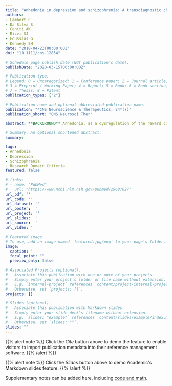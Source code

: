 ```yaml
---
title: "Anhedonia in depression and schizophrenia: A transdiagnostic challenge"
authors:
- Lambert C
- Da Silva S
- Ceniti AK
- Rizvi SJ
- Foussias G
- Kennedy SH
date: "2018-04-23T00:00:00Z"
doi: "10.1111/cns.12854"

# Schedule page publish date (NOT publication's date).
publishDate: "2020-03-15T00:00:00Z"

# Publication type.
# Legend: 0 = Uncategorized; 1 = Conference paper; 2 = Journal article;
# 3 = Preprint / Working Paper; 4 = Report; 5 = Book; 6 = Book section;
# 7 = Thesis; 8 = Patent
publication_types: ["2"]

# Publication name and optional abbreviated publication name.
publication: "*CNS Neuroscience & Therapeutics, 24*(7)"
publication_short: "CNS Neurosci Ther"

abstract: **BACKGROUND** Anhedonia, as a dysregulation of the reward circuit, is present in both Major Depressive Disorder (MDD) and schizophrenia (SZ). **AIMS** To elucidate the clinical and neurobiological differences between schizophrenia (SZ) and depression (MDD) in regard to anhedonia, while reconciling the challenges and benefits of assessing anhedonia as a transdiagnostic feature under the Research Domain Criteria (RDoC) framework. **METHODS** In this review, we summarize data from publications examining anhedonia or its underlying reward deficits in SZ and MDD. A literature search was conducted in OVID Medline, PsycINFO and EMBASE databases between 2000 and 2017. **RESULTS** While certain subgroups share commonalities, there are also important differences. SZ may be characterized by a disorganization, rather than a deficiency, in reward processing and cognitive function, including inappropriate energy expenditure and focus on irrelevant cues. In contrast, MDD has been characterized by deficits in anticipatory pleasure, development of reward associations, and integration of information from past experience. Understanding the roles of neurotransmitters and aberrant brain circuitry is necessary to appreciate differences in reward function in SZ and MDD. **CONCLUSION** Anhedonia as a clinical presentation of reward circuit dysregulation is an important and relatively undertreated symptom of both SZ and MDD. In order to improve patient outcomes and quality of life, it is important to consider how anhedonia fits into both diagnoses.

# Summary. An optional shortened abstract.
summary: 

tags:
- Anhedonia
- Depression
- Schizophrenia
- Research Domain Criteria
featured: false

# links:
# - name: "PubMed"
#   url: "https://www.ncbi.nlm.nih.gov/pubmed/29687627"
url_pdf: ''
url_code: ''
url_dataset: ''
url_poster: ''
url_project: ''
url_slides: ''
url_source: ''
url_video: ''

# Featured image
# To use, add an image named `featured.jpg/png` to your page's folder. 
image:
  caption: ''
  focal_point: ""
  preview_only: false

# Associated Projects (optional).
#   Associate this publication with one or more of your projects.
#   Simply enter your project's folder or file name without extension.
#   E.g. `internal-project` references `content/project/internal-project/index.md`.
#   Otherwise, set `projects: []`.
projects: []

# Slides (optional).
#   Associate this publication with Markdown slides.
#   Simply enter your slide deck's filename without extension.
#   E.g. `slides: "example"` references `content/slides/example/index.md`.
#   Otherwise, set `slides: ""`.
slides: ""
---
```


{{% alert note %}}
Click the *Cite* button above to demo the feature to enable visitors to import publication metadata into their reference management software.
{{% /alert %}}

{{% alert note %}}
Click the *Slides* button above to demo Academic's Markdown slides feature.
{{% /alert %}}

Supplementary notes can be added here, including [code and math](https://sourcethemes.com/academic/docs/writing-markdown-latex/).
